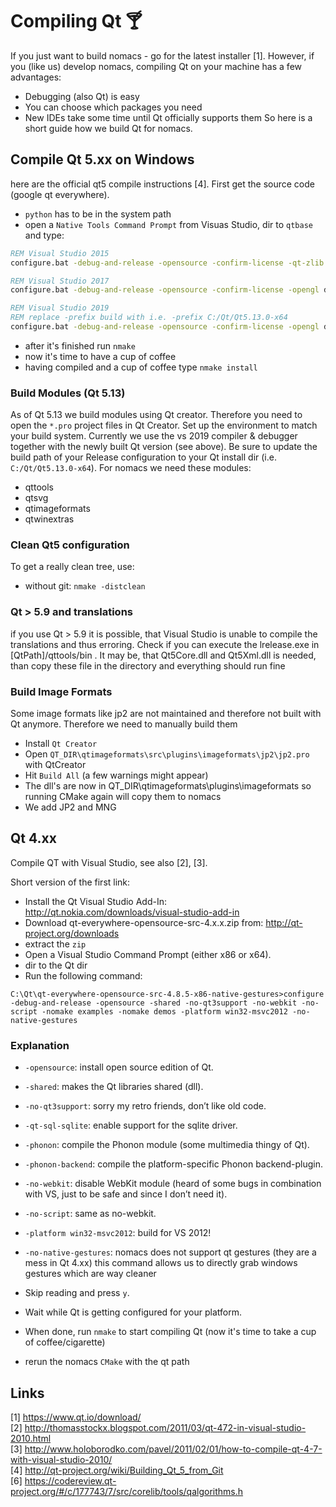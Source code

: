 # Compiling Qt 🍸
If you just want to build nomacs - go for the latest installer [1]. However, if
you (like us) develop nomacs, compiling Qt on your machine has a few
advantages:
- Debugging (also Qt) is easy
- You can choose which packages you need
- New IDEs take some time until Qt officially supports them
So here is a short guide how we build Qt for nomacs.

## Compile Qt 5.xx on Windows
here are the official qt5 compile instructions [4]. First get the source code (google qt everywhere).

- ``python`` has to be in the system path
- open a `Native Tools Command Prompt` from Visuas Studio, dir to `qtbase` and type:
```bat
REM Visual Studio 2015
configure.bat -debug-and-release -opensource -confirm-license -qt-zlib -qt-pcre -qt-freetype -opengl dynamic -no-dbus -strip -plugin-sql-sqlite -make libs -nomake tools -nomake examples -nomake tests -platform win32-msvc2015 -prefix build
```
```bat
REM Visual Studio 2017
configure.bat -debug-and-release -opensource -confirm-license -opengl dynamic -no-dbus -nomake tools -nomake examples -nomake tests -skip qtwebengine  -platform win32-msvc -prefix build
```
```bat
REM Visual Studio 2019
REM replace -prefix build with i.e. -prefix C:/Qt/Qt5.13.0-x64
configure.bat -debug-and-release -opensource -confirm-license -opengl dynamic -no-dbus -nomake examples -nomake tests -skip qtwebengine -platform win32-msvc -prefix build
```
- after it's finished run ``nmake``
- now it's time to have a cup of coffee
- having compiled and a cup of coffee type ``nmake install``

### Build Modules (Qt 5.13)
As of Qt 5.13 we build modules using Qt creator. Therefore you need to open the `*.pro` project files in Qt Creator. Set up the environment to match your build system. Currently we use the vs 2019 compiler & debugger together with the newly built Qt version (see above). Be sure to update the build path of your Release configuration to your Qt install dir (i.e. `C:/Qt/Qt5.13.0-x64`). For nomacs we need these modules:
- qttools
- qtsvg
- qtimageformats
- qtwinextras

### Clean Qt5 configuration
To get a really clean tree, use:
- without git: ``nmake -distclean``

### Qt > 5.9 and translations
if you use Qt > 5.9 it is possible, that Visual Studio is unable to compile the translations and thus erroring. Check if you can execute the lrelease.exe in [QtPath]/qttools/bin . 
It may be, that Qt5Core.dll and Qt5Xml.dll is needed, than copy these file in the directory and everything should run fine

### Build Image Formats
Some image formats like jp2 are not maintained and therefore not built with Qt anymore. Therefore we need to manually build them
- Install `Qt Creator`
- Open `QT_DIR\qtimageformats\src\plugins\imageformats\jp2\jp2.pro` with QtCreator
- Hit `Build All` (a few warnings might appear)
- The dll's are now in QT_DIR\qtimageformats\plugins\imageformats so running CMake again will copy them to nomacs
- We add JP2 and MNG

## Qt 4.xx
Compile QT with Visual Studio, see also [2], [3].

Short version of the first link:
- Install the Qt Visual Studio Add-In: http://qt.nokia.com/downloads/visual-studio-add-in
- Download qt-everywhere-opensource-src-4.x.x.zip from: http://qt-project.org/downloads
- extract the `zip`
- Open a Visual Studio Command Prompt (either x86 or x64).
- dir to the Qt dir
- Run the following command:
````
C:\Qt\qt-everywhere-opensource-src-4.8.5-x86-native-gestures>configure -debug-and-release -opensource -shared -no-qt3support -no-webkit -no-script -nomake examples -nomake demos -platform win32-msvc2012 -no-native-gestures
````

### Explanation
- ``-opensource``: install open source edition of Qt.
- ``-shared``: makes the Qt libraries shared (dll).
- ``-no-qt3support``: sorry my retro friends, don’t like old code.
- ``-qt-sql-sqlite``: enable support for the sqlite driver.
- ``-phonon``: compile the Phonon module (some multimedia thingy of Qt).
- ``-phonon-backend``: compile the platform-specific Phonon backend-plugin.
- ``-no-webkit``: disable WebKit module (heard of some bugs in combination with VS, just to be safe and since I don’t need it).
- ``-no-script``: same as no-webkit.
- ``-platform win32-msvc2012``: build for VS 2012!
- ``-no-native-gestures``: nomacs does not support qt gestures (they are a mess in Qt 4.xx) this command allows us to directly grab windows gestures which are way cleaner


- Skip reading and press ``y``.
- Wait while Qt is getting configured for your platform.
- When done, run ``nmake`` to start compiling Qt (now it's time to take a cup of coffee/cigarette)
- rerun the nomacs ``CMake`` with the qt path

## Links
[1] https://www.qt.io/download/  
[2] http://thomasstockx.blogspot.com/2011/03/qt-472-in-visual-studio-2010.html  
[3] http://www.holoborodko.com/pavel/2011/02/01/how-to-compile-qt-4-7-with-visual-studio-2010/  
[4] http://qt-project.org/wiki/Building_Qt_5_from_Git  
[6] https://codereview.qt-project.org/#/c/177743/7/src/corelib/tools/qalgorithms.h  
